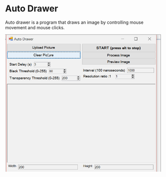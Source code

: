 # Auto Drawer

Auto drawer is a program that draws an image by controlling mouse movement and mouse clicks.

<img src="./autodrawerdemo.gif"  />